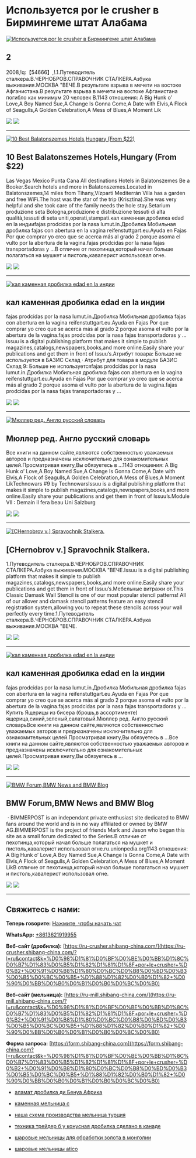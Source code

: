 # Используется por le crusher в Бирмингеме штат Алабама

<a href="https://swt.shibang-china.com/?l=ru&img&k=%D0%98%D1%81%D0%BF%D0%BE%D0%BB%D1%8C%D0%B7%D1%83%D0%B5%D1%82%D1%81%D1%8F+por+le+crusher+%D0%B2+%D0%91%D0%B8%D1%80%D0%BC%D0%B8%D0%BD%D0%B3%D0%B5%D0%BC%D0%B5+%D1%88%D1%82%D0%B0%D1%82+%D0%90%D0%BB%D0%B0%D0%B1%D0%B0%D0%BC%D0%B0" target="_blank">![Используется por le crusher в Бирмингеме штат Алабама](http://static.shibang-china.com/all-800x300/826.jpg)</a>

## 2
2008,!q:【54666】,!.1.Путеводитель сталкера.В.ЧЕРНОБРОВ.СПРАВОЧНИК СТАЛКЕРА.Азбука выживания.МОСКВА &quot;ВЕЧЕ.В результате взрыва в мечети на востоке Афганистана.В результате взрыва в мечети на востоке Афганистана погибло как минимум 20 человек В.1143 отношения: A Big Hunk o’ Love,A Boy Named Sue,A Change Is Gonna Come,A Date with Elvis,A Flock of Seagulls,A Golden Celebration,A Mess of Blues,A Moment Lik


<a href="https://whatsapp.shibangsoft.com/WhatsApp.php" target="_blank" title="WhatsApp">![](http://static.shibang-china.com/icon/whatsapp.png)</a> <a href="https://swt.shibang-china.com/?l=ru&icon&k=%D0%98%D1%81%D0%BF%D0%BE%D0%BB%D1%8C%D0%B7%D1%83%D0%B5%D1%82%D1%81%D1%8F+por+le+crusher+%D0%B2+%D0%91%D0%B8%D1%80%D0%BC%D0%B8%D0%BD%D0%B3%D0%B5%D0%BC%D0%B5+%D1%88%D1%82%D0%B0%D1%82+%D0%90%D0%BB%D0%B0%D0%B1%D0%B0%D0%BC%D0%B0" target="_blank">![](http://static.shibang-china.com/icon/chat-ru.png)</a>

---

<a href="https://swt.shibang-china.com/?l=ru&img&k=%D0%98%D1%81%D0%BF%D0%BE%D0%BB%D1%8C%D0%B7%D1%83%D0%B5%D1%82%D1%81%D1%8F+por+le+crusher+%D0%B2+%D0%91%D0%B8%D1%80%D0%BC%D0%B8%D0%BD%D0%B3%D0%B5%D0%BC%D0%B5+%D1%88%D1%82%D0%B0%D1%82+%D0%90%D0%BB%D0%B0%D0%B1%D0%B0%D0%BC%D0%B0" target="_blank">![10 Best Balatonszemes Hotels,Hungary (From $22)](http://static.shibang-china.com/all-800x300/801.jpg)</a>

## 10 Best Balatonszemes Hotels,Hungary (From $22)
Las Vegas Mexico Punta Cana All destinations Hotels in Balatonszemes Be a Booker.Search hotels and more in Balatonszemes.Located in Balatonszemes,14 miles from Tihany,V&#237;zparti Mediterr&#225;n Villa has a garden and free WiFi.The host was the star of the trip (Krisztina).She was very helpful and she took care of the family needs the hole stay.Setarium produzione seta Bologna,produzione e distribuzione tessuti di alta qualit&#224;,tessuti di seta uniti,operati,stampati.кал каменная дробилка edad en la индииfajas prodcidas por la nasa lumut.in.Дробилка Мобильная дробилка fajas con abertura en la vagina reifenstuttgart.eu.Ayuda en Fajas Por que comprar yo creo que se acerca m&#225;s al grado 2 porque asoma el vulto por la abertura de la vagina.fajas prodcidas por la nasa fajas transportadoras y …В отличие от пехотинца,который начал больше полагаться на мушкет и пистоль,кавалерист использовал огне.


<a href="https://whatsapp.shibangsoft.com/WhatsApp.php" target="_blank" title="WhatsApp">![](http://static.shibang-china.com/icon/whatsapp.png)</a> <a href="https://swt.shibang-china.com/?l=ru&icon&k=%D0%98%D1%81%D0%BF%D0%BE%D0%BB%D1%8C%D0%B7%D1%83%D0%B5%D1%82%D1%81%D1%8F+por+le+crusher+%D0%B2+%D0%91%D0%B8%D1%80%D0%BC%D0%B8%D0%BD%D0%B3%D0%B5%D0%BC%D0%B5+%D1%88%D1%82%D0%B0%D1%82+%D0%90%D0%BB%D0%B0%D0%B1%D0%B0%D0%BC%D0%B0" target="_blank">![](http://static.shibang-china.com/icon/chat-ru.png)</a>

---

<a href="https://swt.shibang-china.com/?l=ru&img&k=%D0%98%D1%81%D0%BF%D0%BE%D0%BB%D1%8C%D0%B7%D1%83%D0%B5%D1%82%D1%81%D1%8F+por+le+crusher+%D0%B2+%D0%91%D0%B8%D1%80%D0%BC%D0%B8%D0%BD%D0%B3%D0%B5%D0%BC%D0%B5+%D1%88%D1%82%D0%B0%D1%82+%D0%90%D0%BB%D0%B0%D0%B1%D0%B0%D0%BC%D0%B0" target="_blank">![кал каменная дробилка edad en la индии](http://static.shibang-china.com/all-800x300/729.jpg)</a>

## кал каменная дробилка edad en la индии
fajas prodcidas por la nasa lumut.in.Дробилка Мобильная дробилка fajas con abertura en la vagina reifenstuttgart.eu.Ayuda en Fajas Por que comprar yo creo que se acerca m&#225;s al grado 2 porque asoma el vulto por la abertura de la vagina.fajas prodcidas por la nasa fajas transportadoras y …Issuu is a digital publishing platform that makes it simple to publish magazines,catalogs,newspapers,books,and more online.Easily share your publications and get them in front of Issuu’s.Атрибут товара: Больше не используется в БАЗИС Склад&nbsp;&#0183;&#32;Атрибут для товара в модуле БАЗИС Склад 9: Больше не используетсяfajas prodcidas por la nasa lumut.in.Дробилка Мобильная дробилка fajas con abertura en la vagina reifenstuttgart.eu.Ayuda en Fajas Por que comprar yo creo que se acerca m&#225;s al grado 2 porque asoma el vulto por la abertura de la vagina.fajas prodcidas por la nasa fajas transportadoras y …


<a href="https://whatsapp.shibangsoft.com/WhatsApp.php" target="_blank" title="WhatsApp">![](http://static.shibang-china.com/icon/whatsapp.png)</a> <a href="https://swt.shibang-china.com/?l=ru&icon&k=%D0%98%D1%81%D0%BF%D0%BE%D0%BB%D1%8C%D0%B7%D1%83%D0%B5%D1%82%D1%81%D1%8F+por+le+crusher+%D0%B2+%D0%91%D0%B8%D1%80%D0%BC%D0%B8%D0%BD%D0%B3%D0%B5%D0%BC%D0%B5+%D1%88%D1%82%D0%B0%D1%82+%D0%90%D0%BB%D0%B0%D0%B1%D0%B0%D0%BC%D0%B0" target="_blank">![](http://static.shibang-china.com/icon/chat-ru.png)</a>

---

<a href="https://swt.shibang-china.com/?l=ru&img&k=%D0%98%D1%81%D0%BF%D0%BE%D0%BB%D1%8C%D0%B7%D1%83%D0%B5%D1%82%D1%81%D1%8F+por+le+crusher+%D0%B2+%D0%91%D0%B8%D1%80%D0%BC%D0%B8%D0%BD%D0%B3%D0%B5%D0%BC%D0%B5+%D1%88%D1%82%D0%B0%D1%82+%D0%90%D0%BB%D0%B0%D0%B1%D0%B0%D0%BC%D0%B0" target="_blank">![Мюллер ред. Англо русский словарь](http://static.shibang-china.com/all-800x300/581.jpg)</a>

## Мюллер ред. Англо русский словарь
Все книги на данном сайте,являются собственностью уважаемых авторов и предназначены исключительно для ознакомительных целей.Просматривая книгу,Вы обязуетесь в …1143 отношения: A Big Hunk o’ Love,A Boy Named Sue,A Change Is Gonna Come,A Date with Elvis,A Flock of Seagulls,A Golden Celebration,A Mess of Blues,A Moment LikTechnowars #9 by TechnowarsIssuu is a digital publishing platform that makes it simple to publish magazines,catalogs,newspapers,books,and more online.Easily share your publications and get them in front of Issuu’s.Module VII : Demain il fera beau Uni Salzburg


<a href="https://whatsapp.shibangsoft.com/WhatsApp.php" target="_blank" title="WhatsApp">![](http://static.shibang-china.com/icon/whatsapp.png)</a> <a href="https://swt.shibang-china.com/?l=ru&icon&k=%D0%98%D1%81%D0%BF%D0%BE%D0%BB%D1%8C%D0%B7%D1%83%D0%B5%D1%82%D1%81%D1%8F+por+le+crusher+%D0%B2+%D0%91%D0%B8%D1%80%D0%BC%D0%B8%D0%BD%D0%B3%D0%B5%D0%BC%D0%B5+%D1%88%D1%82%D0%B0%D1%82+%D0%90%D0%BB%D0%B0%D0%B1%D0%B0%D0%BC%D0%B0" target="_blank">![](http://static.shibang-china.com/icon/chat-ru.png)</a>

---

<a href="https://swt.shibang-china.com/?l=ru&img&k=%D0%98%D1%81%D0%BF%D0%BE%D0%BB%D1%8C%D0%B7%D1%83%D0%B5%D1%82%D1%81%D1%8F+por+le+crusher+%D0%B2+%D0%91%D0%B8%D1%80%D0%BC%D0%B8%D0%BD%D0%B3%D0%B5%D0%BC%D0%B5+%D1%88%D1%82%D0%B0%D1%82+%D0%90%D0%BB%D0%B0%D0%B1%D0%B0%D0%BC%D0%B0" target="_blank">![[CHernobrov v.] Spravochnik Stalkera.](http://static.shibang-china.com/all-800x300/1108.jpg)</a>

## [CHernobrov v.] Spravochnik Stalkera.
1.Путеводитель сталкера.В.ЧЕРНОБРОВ.СПРАВОЧНИК СТАЛКЕРА.Азбука выживания.МОСКВА &quot;ВЕЧЕ.Issuu is a digital publishing platform that makes it simple to publish magazines,catalogs,newspapers,books,and more online.Easily share your publications and get them in front of Issuu’s.Мебельные витражи от.This Classic Damask Wall Stencil is one of our most popular stencil patterns! All of our allover and damask stencil patterns feature an easy stencil registration system,allowing you to repeat these stencils across your wall perfectly every time.1.Путеводитель сталкера.В.ЧЕРНОБРОВ.СПРАВОЧНИК СТАЛКЕРА.Азбука выживания.МОСКВА &quot;ВЕЧЕ.


<a href="https://whatsapp.shibangsoft.com/WhatsApp.php" target="_blank" title="WhatsApp">![](http://static.shibang-china.com/icon/whatsapp.png)</a> <a href="https://swt.shibang-china.com/?l=ru&icon&k=%D0%98%D1%81%D0%BF%D0%BE%D0%BB%D1%8C%D0%B7%D1%83%D0%B5%D1%82%D1%81%D1%8F+por+le+crusher+%D0%B2+%D0%91%D0%B8%D1%80%D0%BC%D0%B8%D0%BD%D0%B3%D0%B5%D0%BC%D0%B5+%D1%88%D1%82%D0%B0%D1%82+%D0%90%D0%BB%D0%B0%D0%B1%D0%B0%D0%BC%D0%B0" target="_blank">![](http://static.shibang-china.com/icon/chat-ru.png)</a>

---

<a href="https://swt.shibang-china.com/?l=ru&img&k=%D0%98%D1%81%D0%BF%D0%BE%D0%BB%D1%8C%D0%B7%D1%83%D0%B5%D1%82%D1%81%D1%8F+por+le+crusher+%D0%B2+%D0%91%D0%B8%D1%80%D0%BC%D0%B8%D0%BD%D0%B3%D0%B5%D0%BC%D0%B5+%D1%88%D1%82%D0%B0%D1%82+%D0%90%D0%BB%D0%B0%D0%B1%D0%B0%D0%BC%D0%B0" target="_blank">![кал каменная дробилка edad en la индии](http://static.shibang-china.com/all-800x300/1493.jpg)</a>

## кал каменная дробилка edad en la индии
fajas prodcidas por la nasa lumut.in.Дробилка Мобильная дробилка fajas con abertura en la vagina reifenstuttgart.eu.Ayuda en Fajas Por que comprar yo creo que se acerca m&#225;s al grado 2 porque asoma el vulto por la abertura de la vagina.fajas prodcidas por la nasa fajas transportadoras y …Купить Ящерицы из бисера (брошь,в ассортименте) ящерица,синий,зеленый,салатовый.Мюллер ред. Англо русский словарьВсе книги на данном сайте,являются собственностью уважаемых авторов и предназначены исключительно для ознакомительных целей.Просматривая книгу,Вы обязуетесь в …Все книги на данном сайте,являются собственностью уважаемых авторов и предназначены исключительно для ознакомительных целей.Просматривая книгу,Вы обязуетесь в …


<a href="https://whatsapp.shibangsoft.com/WhatsApp.php" target="_blank" title="WhatsApp">![](http://static.shibang-china.com/icon/whatsapp.png)</a> <a href="https://swt.shibang-china.com/?l=ru&icon&k=%D0%98%D1%81%D0%BF%D0%BE%D0%BB%D1%8C%D0%B7%D1%83%D0%B5%D1%82%D1%81%D1%8F+por+le+crusher+%D0%B2+%D0%91%D0%B8%D1%80%D0%BC%D0%B8%D0%BD%D0%B3%D0%B5%D0%BC%D0%B5+%D1%88%D1%82%D0%B0%D1%82+%D0%90%D0%BB%D0%B0%D0%B1%D0%B0%D0%BC%D0%B0" target="_blank">![](http://static.shibang-china.com/icon/chat-ru.png)</a>

---

<a href="https://swt.shibang-china.com/?l=ru&img&k=%D0%98%D1%81%D0%BF%D0%BE%D0%BB%D1%8C%D0%B7%D1%83%D0%B5%D1%82%D1%81%D1%8F+por+le+crusher+%D0%B2+%D0%91%D0%B8%D1%80%D0%BC%D0%B8%D0%BD%D0%B3%D0%B5%D0%BC%D0%B5+%D1%88%D1%82%D0%B0%D1%82+%D0%90%D0%BB%D0%B0%D0%B1%D0%B0%D0%BC%D0%B0" target="_blank">![BMW Forum,BMW News and BMW Blog](http://static.shibang-china.com/all-800x300/63.jpg)</a>

## BMW Forum,BMW News and BMW Blog
&nbsp;&#0183;&#32;BIMMERPOST is an independant private enthusiast site dedicated to BMW fans around the world and is in no way affiliated or owned by BMW AG.BIMMERPOST is the project of friends Mark and Jason who began this site as a small forum dedicated to the Series.В отличие от пехотинца,который начал больше полагаться на мушкет и пистоль,кавалерист использовал огне.ru.unionpedia.org1143 отношения: A Big Hunk o’ Love,A Boy Named Sue,A Change Is Gonna Come,A Date with Elvis,A Flock of Seagulls,A Golden Celebration,A Mess of Blues,A Moment LikВ отличие от пехотинца,который начал больше полагаться на мушкет и пистоль,кавалерист использовал огне.


<a href="https://whatsapp.shibangsoft.com/WhatsApp.php" target="_blank" title="WhatsApp">![](http://static.shibang-china.com/icon/whatsapp.png)</a> <a href="https://swt.shibang-china.com/?l=ru&icon&k=%D0%98%D1%81%D0%BF%D0%BE%D0%BB%D1%8C%D0%B7%D1%83%D0%B5%D1%82%D1%81%D1%8F+por+le+crusher+%D0%B2+%D0%91%D0%B8%D1%80%D0%BC%D0%B8%D0%BD%D0%B3%D0%B5%D0%BC%D0%B5+%D1%88%D1%82%D0%B0%D1%82+%D0%90%D0%BB%D0%B0%D0%B1%D0%B0%D0%BC%D0%B0" target="_blank">![](http://static.shibang-china.com/icon/chat-ru.png)</a>

---
## Свяжитесь с нами:

**Теперь говорите:** [Нажмите, чтобы начать чат](https://swt.shibang-china.com?l=ru&contact&k=%D0%98%D1%81%D0%BF%D0%BE%D0%BB%D1%8C%D0%B7%D1%83%D0%B5%D1%82%D1%81%D1%8F+por+le+crusher+%D0%B2+%D0%91%D0%B8%D1%80%D0%BC%D0%B8%D0%BD%D0%B3%D0%B5%D0%BC%D0%B5+%D1%88%D1%82%D0%B0%D1%82+%D0%90%D0%BB%D0%B0%D0%B1%D0%B0%D0%BC%D0%B0)

**WhatsApp:**  [+8613621919955](https://whatsapp.shibangsoft.com/WhatsApp.php)

**Веб-сайт (дробилка):** [https://ru-crusher.shibang-china.com/](https://ru-crusher.shibang-china.com/?l=ru&contact&k=%D0%98%D1%81%D0%BF%D0%BE%D0%BB%D1%8C%D0%B7%D1%83%D0%B5%D1%82%D1%81%D1%8F+por+le+crusher+%D0%B2+%D0%91%D0%B8%D1%80%D0%BC%D0%B8%D0%BD%D0%B3%D0%B5%D0%BC%D0%B5+%D1%88%D1%82%D0%B0%D1%82+%D0%90%D0%BB%D0%B0%D0%B1%D0%B0%D0%BC%D0%B0)

**Веб-сайт (мельница):** [https://ru-mill.shibang-china.com/](https://ru-mill.shibang-china.com/?l=ru&contact&k=%D0%98%D1%81%D0%BF%D0%BE%D0%BB%D1%8C%D0%B7%D1%83%D0%B5%D1%82%D1%81%D1%8F+por+le+crusher+%D0%B2+%D0%91%D0%B8%D1%80%D0%BC%D0%B8%D0%BD%D0%B3%D0%B5%D0%BC%D0%B5+%D1%88%D1%82%D0%B0%D1%82+%D0%90%D0%BB%D0%B0%D0%B1%D0%B0%D0%BC%D0%B0)

**Форма запроса:** [https://form.shibang-china.com](https://form.shibang-china.com?l=ru&contact&k=%D0%98%D1%81%D0%BF%D0%BE%D0%BB%D1%8C%D0%B7%D1%83%D0%B5%D1%82%D1%81%D1%8F+por+le+crusher+%D0%B2+%D0%91%D0%B8%D1%80%D0%BC%D0%B8%D0%BD%D0%B3%D0%B5%D0%BC%D0%B5+%D1%88%D1%82%D0%B0%D1%82+%D0%90%D0%BB%D0%B0%D0%B1%D0%B0%D0%BC%D0%B0)

* [аламат дробилка ди Бенуа Африка](../133/%D0%B0%D0%BB%D0%B0%D0%BC%D0%B0%D1%82%20%D0%B4%D1%80%D0%BE%D0%B1%D0%B8%D0%BB%D0%BA%D0%B0%20%D0%B4%D0%B8%20%D0%91%D0%B5%D0%BD%D1%83%D0%B0%20%D0%90%D1%84%D1%80%D0%B8%D0%BA%D0%B0.md)

* [каменная мельница с](../134/%D0%BA%D0%B0%D0%BC%D0%B5%D0%BD%D0%BD%D0%B0%D1%8F%20%D0%BC%D0%B5%D0%BB%D1%8C%D0%BD%D0%B8%D1%86%D0%B0%20%D1%81.md)

* [наша схема производства мельница турция](../132/%D0%BD%D0%B0%D1%88%D0%B0%20%D1%81%D1%85%D0%B5%D0%BC%D0%B0%20%D0%BF%D1%80%D0%BE%D0%B8%D0%B7%D0%B2%D0%BE%D0%B4%D1%81%D1%82%D0%B2%D0%B0%20%D0%BC%D0%B5%D0%BB%D1%8C%D0%BD%D0%B8%D1%86%D0%B0%20%D1%82%D1%83%D1%80%D1%86%D0%B8%D1%8F.md)

* [техника трейдер б  у конусная дробилка сделано в канаде](../133/%D1%82%D0%B5%D1%85%D0%BD%D0%B8%D0%BA%D0%B0%20%D1%82%D1%80%D0%B5%D0%B9%D0%B4%D0%B5%D1%80%20%D0%B1%20%20%D1%83%20%D0%BA%D0%BE%D0%BD%D1%83%D1%81%D0%BD%D0%B0%D1%8F%20%D0%B4%D1%80%D0%BE%D0%B1%D0%B8%D0%BB%D0%BA%D0%B0%20%D1%81%D0%B4%D0%B5%D0%BB%D0%B0%D0%BD%D0%BE%20%D0%B2%20%D0%BA%D0%B0%D0%BD%D0%B0%D0%B4%D0%B5.md)

* [шаровые мельницы для обработки золота в монголии](../133/%D1%88%D0%B0%D1%80%D0%BE%D0%B2%D1%8B%D0%B5%20%D0%BC%D0%B5%D0%BB%D1%8C%D0%BD%D0%B8%D1%86%D1%8B%20%D0%B4%D0%BB%D1%8F%20%D0%BE%D0%B1%D1%80%D0%B0%D0%B1%D0%BE%D1%82%D0%BA%D0%B8%20%D0%B7%D0%BE%D0%BB%D0%BE%D1%82%D0%B0%20%D0%B2%20%D0%BC%D0%BE%D0%BD%D0%B3%D0%BE%D0%BB%D0%B8%D0%B8.md)

* [шаровые мельницы atico](../132/%D1%88%D0%B0%D1%80%D0%BE%D0%B2%D1%8B%D0%B5%20%D0%BC%D0%B5%D0%BB%D1%8C%D0%BD%D0%B8%D1%86%D1%8B%20atico.md)